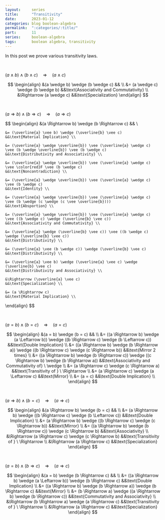 ```yaml
---
layout:     series
title:      "Transitivity"
date:       2023-01-12
categories: blog boolean-algebra
permalink:  ":categories/:title/"
part:       11
series:     boolean-algebra
tags:       boolean algebra, transitivity
---
```


In this post we prove various transitivity laws.

<br>

$(a \wedge b) \wedge (b \wedge c) \quad \Rightarrow \quad (a \wedge c)$

$$
\begin{align}
    &(a \wedge b) \wedge (b \wedge c)       && \\
    &= (a \wedge c) \wedge (b \wedge b)     &&\text{Associativity and Commutativity} \\
    &\Rightarrow (a \wedge c)                  &&\text{Specialization}
\end{align}
$$

<br>

$(a \Rightarrow b) \wedge (b \Rightarrow c) \quad \Rightarrow \quad (a \Rightarrow c)$

$$
\begin{align}
    &(a \Rightarrow b) \wedge (b \Rightarrow c)
    && \\

    &= (\overline{a} \vee b) \wedge (\overline{b} \vee c)
    &&\text{Material Implication} \\

    &= (\overline{a} \wedge \overline{b}) \vee (\overline{a} \wedge c) \vee (b \wedge \overline{b}) \vee (b \wedge c)
    &&\text{Distributivity and Associativity} \\

    &= (\overline{a} \wedge \overline{b}) \vee (\overline{a} \wedge c) \vee \color{red}F \vee (b \wedge c)
    &&\text{Noncontradiction} \\

    &= (\overline{a} \wedge \overline{b}) \vee (\overline{a} \wedge c) \vee (b \wedge c)
    &&\text{Identity} \\

    &= (\overline{a} \wedge \overline{b}) \vee (\overline{a} \wedge c) \vee (b \wedge (c \wedge (c \vee \overline{b})))
    &&\text{Absportion} \\

    &= (\overline{a} \wedge \overline{b}) \vee (\overline{a} \wedge c) \vee ((b \wedge c) \wedge (\overline{b} \vee c))
    &&\text{Associativity and Commutativity} \\

    &= (\overline{a} \wedge (\overline{b} \vee c)) \vee ((b \wedge c) \wedge (\overline{b} \vee c))
    &&\text{Distributivity} \\

    &= (\overline{a} \vee (b \wedge c)) \wedge (\overline{b} \vee c)
    &&\text{Distributivity} \\

    &= (\overline{a} \vee b) \wedge (\overline{a} \vee c) \wedge (\overline{b} \vee c)
    &&\text{Distributivity and Associativity} \\

    &\Rightarrow (\overline{a} \vee c)
    &&\text{Specialization} \\

    &= (a \Rightarrow c)
    &&\text{Material Implication} \\
\end{align}
$$

<br>

$(a = b) \wedge (b = c) \quad \Rightarrow \quad (a = c)$

$$
\begin{align}
    &(a = b) \wedge (b = c)       && \\
    &= ((a \Rightarrow b) \wedge (a \Leftarrow b)) \wedge ((b \Rightarrow c) \wedge (b \Leftarrow c)) &&\text{Double Implication} \\
    &= ((a \Rightarrow b) \wedge (b \Rightarrow a)) \wedge ((b \Rightarrow c) \wedge (c \Rightarrow b)) &&\text{Mirror 2 times} \\
    &= ((a \Rightarrow b) \wedge (b \Rightarrow c)) \wedge ((c \Rightarrow b) \wedge (b \Rightarrow a)) &&\text{Associativity and Commutativity of} \ \wedge \\
    &= (a \Rightarrow c) \wedge (c \Rightarrow a) &&\text{Transitivity of } \ \Rightarrow \\
    &= (a \Rightarrow c) \wedge (a \Leftarrow c) &&\text{Mirror} \\
    &= (a = c) &&\text{Double Implication} \\
\end{align}
$$

<br>

$(a \Rightarrow b) \wedge (b = c) \quad \Rightarrow \quad (a \Rightarrow c)$

$$
\begin{align}
    &(a \Rightarrow b) \wedge (b = c)                                      && \\
    &= (a \Rightarrow b) \wedge ((b \Rightarrow c) \wedge (b \Leftarrow c))   &&\text{Double Implication} \\
    &= (a \Rightarrow b) \wedge ((b \Rightarrow c) \wedge (c \Rightarrow b))     &&\text{Mirror} \\
    &= ((a \Rightarrow b) \wedge (b \Rightarrow c)) \wedge (c \Rightarrow b)     &&\text{Associativity} \\
    &\Rightarrow (a \Rightarrow c) \wedge (c \Rightarrow b)                      &&\text{Transitivity of } \ \Rightarrow \\
    &\Rightarrow (a \Rightarrow c)                                            &&\text{Specialization}
\end{align}
$$

<br>

$(a = b) \wedge (b \Rightarrow c) \quad \Rightarrow \quad (a \Rightarrow c)$

$$
\begin{align}
    &(a = b) \wedge (b \Rightarrow c)                                      && \\
    &= ((a \Rightarrow b) \wedge (a \Leftarrow b)) \wedge (b \Rightarrow c)   &&\text{Double Implication} \\
    &= ((a \Rightarrow b) \wedge (b \Rightarrow a)) \wedge (b \Rightarrow c)     &&\text{Mirror} \\
    &= (b \Rightarrow a) \wedge ((a \Rightarrow b) \wedge (b \Rightarrow c))     &&\text{Commutativity and Associativity} \\
    &\Rightarrow (b \Rightarrow a) \wedge (a \Rightarrow c)                      &&\text{Transitivity of } \ \Rightarrow \\
    &\Rightarrow (a \Rightarrow c)                                            &&\text{Specialization}
\end{align}
$$